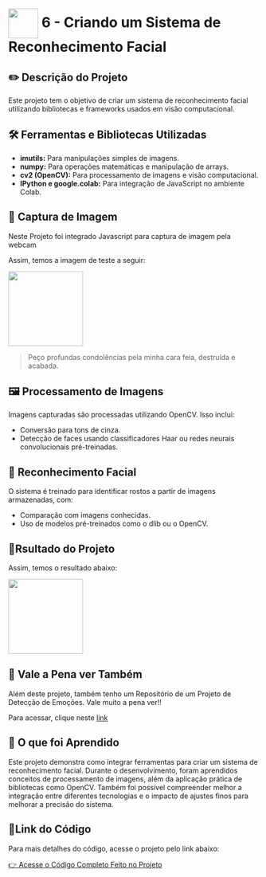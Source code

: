 <h1>
     <img align="center" width="60px" src="https://assets.dio.me/MCsFyBr0-DwvlyyCEBRRyA0KP5ngJohzDS7S1cY_qj4/f:webp/h:77/q:80/w:77/L2xhYl9wcm9qZWN0cy9iYWRnZXMvZTIyMWU2ZDEtMmY3ZC00YzhkLTk0MDYtOTM5ODZiYmUwZjc3LnBuZw">
    <span>6 - Criando um Sistema de Reconhecimento Facial</span>
</h1>

## ✏️ Descrição do Projeto 
Este projeto tem o objetivo de criar um sistema de reconhecimento facial utilizando bibliotecas e frameworks usados em visão computacional. 

## 🛠️ Ferramentas e Bibliotecas Utilizadas
- **imutils:** Para manipulações simples de imagens.
- **numpy:** Para operações matemáticas e manipulação de arrays.
- **cv2 (OpenCV):** Para processamento de imagens e visão computacional.
- **IPython e google.colab:** Para integração de JavaScript no ambiente Colab.

## 📸 Captura de Imagem 
Neste Projeto foi integrado Javascript para captura de imagem pela webcam

Assim, temos a imagem de teste a seguir: 

<img width="150px" src="https://github.com/user-attachments/assets/f329d750-0cec-4865-83a2-04b8c45ce665">

> Peço profundas condolências pela minha cara feia, destruída e acabada.

## 🖼️ Processamento de Imagens
Imagens capturadas são processadas utilizando OpenCV. Isso inclui:

- Conversão para tons de cinza.
- Detecção de faces usando classificadores Haar ou redes neurais convolucionais pré-treinadas.

## 🧒 Reconhecimento Facial
O sistema é treinado para identificar rostos a partir de imagens armazenadas, com:

- Comparação com imagens conhecidas.
- Uso de modelos pré-treinados como o dlib ou o OpenCV.

## 🎉Rsultado do Projeto
Assim, temos o resultado abaixo: 

<img width="150px" src="https://github.com/user-attachments/assets/99f6b01c-2a79-4286-8aec-5d516d8493f5">


## 🤩 Vale a Pena ver Também
Além deste projeto, também tenho um Repositório de um Projeto de Detecção de Emoções. Vale muito a pena ver!!

Para acessar, clique neste [link](https://github.com/FernandaMancini/Implementing-Artificial-Intelligence-for-Emotion-Detection)

## 🧠 O que foi Aprendido
Este projeto demonstra como integrar ferramentas para criar um sistema de reconhecimento facial. Durante o desenvolvimento, foram aprendidos conceitos de processamento de imagens, além da aplicação prática de bibliotecas como OpenCV. Também foi possível compreender melhor a integração entre diferentes tecnologias e o impacto de ajustes finos para melhorar a precisão do sistema.

## 🔗Link do Código

Para mais detalhes do código, acesse o projeto pelo link abaixo:

[👉 Acesse o Código Completo Feito no Projeto](https://github.com/FernandaMancini/Formacao-Machine-Learning-Specialist/blob/main/Projetos/6-Reconhecimento_Facial/Reconhecimento_Facial.ipynb)

